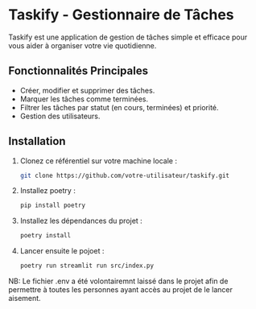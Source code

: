 # Taskify - Gestionnaire de Tâches

Taskify est une application de gestion de tâches simple et efficace pour vous aider à organiser votre vie quotidienne.

<!-- ![Aperçu de Taskify](link-to-image.png) -->

## Fonctionnalités Principales

- Créer, modifier et supprimer des tâches.
- Marquer les tâches comme terminées.
- Filtrer les tâches par statut (en cours, terminées) et priorité.
- Gestion des utilisateurs.

## Installation

1. Clonez ce référentiel sur votre machine locale :

   ```bash
   git clone https://github.com/votre-utilisateur/taskify.git

2. Installez poetry :

   ```bash
   pip install poetry

3. Installez les dépendances du projet :

   ```bash
   poetry install

3. Lancer ensuite le pojoet :

   ```bash
   poetry run streamlit run src/index.py

NB: Le fichier .env a été volontairemnt laissé dans le projet afin de permettre à toutes les personnes ayant accès au projet de le lancer aisement.
